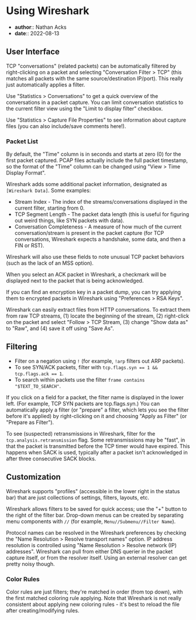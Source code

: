 # Using Wireshark

* **author**:: Nathan Acks
* **date**:: 2022-08-13

## User Interface

TCP "conversations" (related packets) can be automatically filtered by right-clicking on a packet and selecting "Conversation Filter > TCP" (this matches all packets with the same source/destination IP/port). This really just automatically applies a filter.

Use "Statistics > Conversations" to get a quick overview of the conversations in a packet capture. You can limit conversation statistics to the current filter view using the "Limit to display filter" checkbox.

Use "Statistics > Capture File Properties" to see information about capture files (you can also include/save comments here!).

### Packet List

By default, the "Time" column is in seconds and starts at zero (0) for the first packet captured. PCAP files actually include the full packet timestamp, so the format of the "Time" column can be changed using "View > Time Display Format".

Wireshark adds some additional packet information, designated as `[Wireshark Data]`. Some examples:

* Stream Index - The index of the streams/conversations displayed in the current filter, starting from 0.
* TCP Segment Length - The packet data length (this is useful for figuring out weird things, like SYN packets with data).
* Conversation Completeness - A measure of how much of the current conversation/stream is present in the packet capture (for TCP conversations, Wireshark expects a handshake, some data, and then a FIN or RST).

Wireshark will also use these fields to note unusual TCP packet behaviors (such as the lack of an MSS option).

When you select an ACK packet in Wireshark, a checkmark will be displayed next to the packet that is being acknowledged.

If you can find an encryption key in a packet dump, you can try applying them to encrypted packets in Wireshark using "Preferences > RSA Keys".

Wireshark can easily extract files from HTTP conversations. To extract them from raw TCP streams, (1) locate the beginning of the stream, (2) right-click on the packet and select "Follow > TCP Stream, (3) change "Show data as" to "Raw", and (4) save it off using "Save As".

## Filtering

* Filter on a negation using `!` (for example, `!arp` filters out ARP packets).
* To see SYN/ACK packets, filter with `tcp.flags.syn == 1 && tcp.flags.ack == 1`.
* To search within packets use the filter `frame contains "$TEXT_TO_SEARCH"`.

If you click on a field for a packet, the filter name is displayed in the lower left. (For example, TCP SYN packets are tcp.flags.syn.) You can automatically apply a filter (or "prepare" a filter, which lets you see the filter before it's applied) by right-clicking on it and choosing "Apply as Filter" (or "Prepare as Filter").

To see (suspected) retransmissions in Wireshark, filter for the `tcp.analysis.retransmission` flag. Some retransmissions may be "fast", in that the packet is transmitted before the TCP timer would have expired. This happens when SACK is used, typically after a packet isn't acknowledged in after three consecutive SACK blocks.

## Customization

Wireshark supports "profiles" (accessible in the lower right in the status bar) that are just collections of settings, filters, layouts, etc.

Wireshark allows filters to be saved for quick access; use the "+" button to the right of the filter bar. Drop-down menus can be created by separating menu components with `//` (for example, `Menu//Submenu//Filter Name`).

Protocol names can be resolved in the Wireshark preferences by checking the "Name Resolution > Resolve transport names" option. IP address resolution is controlled using "Name Resolution > Resolve network (IP) addresses". Wireshark can pull from either DNS querier in the packet capture itself, or from the resolver itself. Using an external resolver can get pretty noisy though.

### Color Rules

Color rules are just filters; they're matched in order (from top down), with the first matched coloring rule applying. Note that Wireshark is not really consistent about applying new coloring rules - it's best to reload the file after creating/modifying rules.
